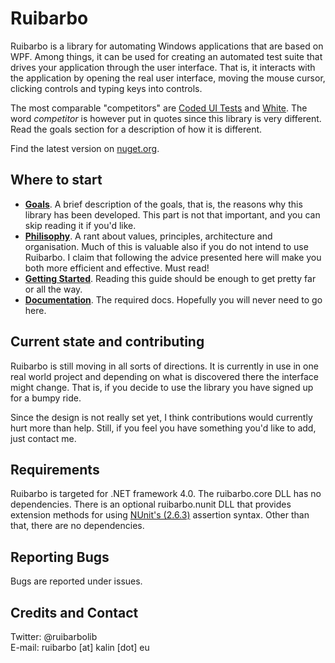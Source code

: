 # Ruibarbo

Ruibarbo is a library for automating Windows applications that are based on WPF. Among things, it can be used for creating an automated test suite that drives your application through the user interface. That is, it interacts with the application by opening the real user interface, moving the mouse cursor, clicking controls and typing keys into controls.

The most comparable "competitors" are [Coded UI Tests](http://msdn.microsoft.com/en-us/library/dd286726.aspx) and [White](https://github.com/TestStack/White). The word _competitor_ is however put in quotes since this library is very different. Read the goals section for a description of how it is different.

Find the latest version on [nuget.org](http://nuget.org/List/Packages/ruibarbo).

## Where to start

 * [**Goals**](https://github.com/toroso/ruibarbo/wiki/Goals). A brief description of the goals, that is, the reasons why this library has been developed. This part is not that important, and you can skip reading it if you'd like.
 * [**Philisophy**](https://github.com/toroso/ruibarbo/wiki/Philisophy). A rant about values, principles, architecture and organisation. Much of this is valuable also if you do not intend to use Ruibarbo. I claim that following the advice presented here will make you both more efficient and effective. Must read!
 * [**Getting Started**](https://github.com/toroso/ruibarbo/wiki/GettingStarted). Reading this guide should be enough to get pretty far or all the way.
 * [**Documentation**](https://github.com/toroso/ruibarbo/wiki/Documentation). The required docs. Hopefully you will never need to go here.

## Current state and contributing

Ruibarbo is still moving in all sorts of directions. It is currently in use in one real world project and depending on what is discovered there the interface might change. That is, if you decide to use the library you have signed up for a bumpy ride.

Since the design is not really set yet, I think contributions would currently hurt more than help. Still, if you feel you have something you'd like to add, just contact me.

## Requirements

Ruibarbo is targeted for .NET framework 4.0. The ruibarbo.core DLL has no dependencies. There is an optional ruibarbo.nunit DLL that provides extension methods for using [NUnit's (2.6.3)](http://www.nunit.org/) assertion syntax. Other than that, there are no dependencies.

## Reporting Bugs

Bugs are reported under issues.

## Credits and Contact

Twitter: @ruibarbolib  
E-mail: &#114;&#117;&#105;&#98;&#97;&#114;&#98;&#111; &#91;&#97;&#116;&#93; &#107;&#97;&#108;&#105;&#110; &#91;&#100;&#111;&#116;&#93; &#101;&#117;
